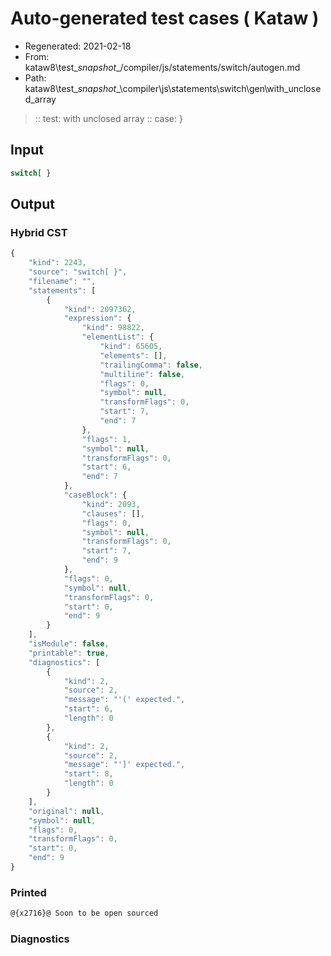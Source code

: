 # Auto-generated test cases ( Kataw )
- Regenerated: 2021-02-18
- From: kataw8\test\__snapshot__/compiler/js/statements/switch/autogen.md
- Path: kataw8\test\__snapshot__\compiler\js\statements\switch\gen\with_unclosed_array
> :: test: with unclosed array
> :: case: }
## Input

`````js
switch[ }
`````

## Output

### Hybrid CST

```javascript
{
    "kind": 2243,
    "source": "switch[ }",
    "filename": "",
    "statements": [
        {
            "kind": 2097362,
            "expression": {
                "kind": 98822,
                "elementList": {
                    "kind": 65605,
                    "elements": [],
                    "trailingComma": false,
                    "multiline": false,
                    "flags": 0,
                    "symbol": null,
                    "transformFlags": 0,
                    "start": 7,
                    "end": 7
                },
                "flags": 1,
                "symbol": null,
                "transformFlags": 0,
                "start": 6,
                "end": 7
            },
            "caseBlock": {
                "kind": 2093,
                "clauses": [],
                "flags": 0,
                "symbol": null,
                "transformFlags": 0,
                "start": 7,
                "end": 9
            },
            "flags": 0,
            "symbol": null,
            "transformFlags": 0,
            "start": 0,
            "end": 9
        }
    ],
    "isModule": false,
    "printable": true,
    "diagnostics": [
        {
            "kind": 2,
            "source": 2,
            "message": "'(' expected.",
            "start": 6,
            "length": 0
        },
        {
            "kind": 2,
            "source": 2,
            "message": "']' expected.",
            "start": 8,
            "length": 0
        }
    ],
    "original": null,
    "symbol": null,
    "flags": 0,
    "transformFlags": 0,
    "start": 0,
    "end": 9
}
```

### Printed

```javascript
@{x2716}@ Soon to be open sourced
```

### Diagnostics

```javascript

```

